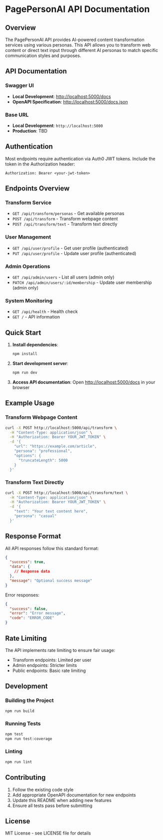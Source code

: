 # PagePersonAI API Documentation

## Overview

The PagePersonAI API provides AI-powered content transformation services using various personas. This API allows you to transform web content or direct text input through different AI personas to match specific communication styles and purposes.

## API Documentation

### Swagger UI

- **Local Development**: [http://localhost:5000/docs](http://localhost:5000/docs)
- **OpenAPI Specification**: [http://localhost:5000/docs.json](http://localhost:5000/docs.json)

### Base URL

- **Local Development**: `http://localhost:5000`
- **Production**: TBD

## Authentication

Most endpoints require authentication via Auth0 JWT tokens. Include the token in the Authorization header:

```
Authorization: Bearer <your-jwt-token>
```

## Endpoints Overview

### Transform Service

- `GET /api/transform/personas` - Get available personas
- `POST /api/transform` - Transform webpage content
- `POST /api/transform/text` - Transform text directly

### User Management

- `GET /api/user/profile` - Get user profile (authenticated)
- `PUT /api/user/profile` - Update user profile (authenticated)

### Admin Operations

- `GET /api/admin/users` - List all users (admin only)
- `PATCH /api/admin/users/:id/membership` - Update user membership (admin only)

### System Monitoring

- `GET /api/health` - Health check
- `GET /` - API information

## Quick Start

1. **Install dependencies**:

   ```bash
   npm install
   ```

2. **Start development server**:

   ```bash
   npm run dev
   ```

3. **Access API documentation**:
   Open [http://localhost:5000/docs](http://localhost:5000/docs) in your browser

## Example Usage

### Transform Webpage Content

```bash
curl -X POST http://localhost:5000/api/transform \
  -H "Content-Type: application/json" \
  -H "Authorization: Bearer YOUR_JWT_TOKEN" \
  -d '{
    "url": "https://example.com/article",
    "persona": "professional",
    "options": {
      "truncateLength": 5000
    }
  }'
```

### Transform Text Directly

```bash
curl -X POST http://localhost:5000/api/transform/text \
  -H "Content-Type: application/json" \
  -H "Authorization: Bearer YOUR_JWT_TOKEN" \
  -d '{
    "text": "Your text content here",
    "persona": "casual"
  }'
```

## Response Format

All API responses follow this standard format:

```json
{
  "success": true,
  "data": {
    // Response data
  },
  "message": "Optional success message"
}
```

Error responses:

```json
{
  "success": false,
  "error": "Error message",
  "code": "ERROR_CODE"
}
```

## Rate Limiting

The API implements rate limiting to ensure fair usage:

- Transform endpoints: Limited per user
- Admin endpoints: Stricter limits
- Public endpoints: Basic rate limiting

## Development

### Building the Project

```bash
npm run build
```

### Running Tests

```bash
npm test
npm run test:coverage
```

### Linting

```bash
npm run lint
```

## Contributing

1. Follow the existing code style
2. Add appropriate OpenAPI documentation for new endpoints
3. Update this README when adding new features
4. Ensure all tests pass before submitting

## License

MIT License - see LICENSE file for details
